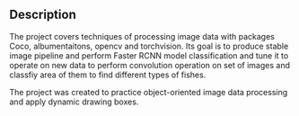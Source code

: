 <h2> Description </h2>

The project covers techniques of processing image data with packages Coco, albumentaitons, opencv and torchvision. Its goal is to produce stable image pipeline and perform Faster RCNN model classification and tune it to operate on new data to perform convolution operation on set of images and classfiy area of them to find different types of fishes. 

The project was created to practice object-oriented image data processing and apply dynamic drawing boxes.
